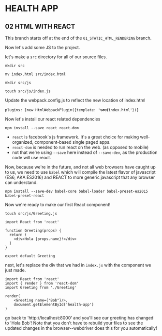# HEALTH APP
## 02 HTML WITH REACT

This branch starts off at the end of the `01_STATIC_HTML_RENDERING` branch.

Now let's add some JS to the project.

let's make a `src` directory for all of our source files.

`mkdir src`

`mv index.html src/index.html`

`mkdir src/js`

`touch src/js/index.js`

Update the webpack.config.js to reflect the new location of index.html

`plugins: [new HtmlWebpackPlugin({template: '`**src/**`index.html'})]`

Now let's install our react related dependencies

`npm install --save react react-dom`

- `react` is facebook's js framework. It's a great choice for making well-organized, component-based single paged apps.
- `react-dom` is needed to run react on the web. (as opposed to mobile)
- not that we're using `--save` here instead of `--save-dev`, as the production code will use react.

Now, because we're in the future, and not all web browsers have caught up to us, we need to use `babel` which will compile the latest flavor of javascript (ES6, AKA ES2016) and REACT to more generic javascript that any browser can understand.

`npm install --save-dev babel-core babel-loader babel-preset-es2015 babel-preset-react`

Now we're ready to make our first React component!

`touch src/js/Greeting.js`

```
import React from 'react'

function Greeting(props) {
  return (
    <div>Hola {props.name}!</div>
  )
}

export default Greeting
```

next, let's replace the div that we had in `index.js` with the component we just made.

```
import React from 'react'
import { render } from 'react-dom'
import Greeting from './Greeting'

render(
    <Greeting name={"Bob"}/>,
    document.getElementById('health-app')
)
```

go back to 'http://localhost:8000' and you'll see our greeting has changed to 'Hola Bob'! Note that you don't have to rebuild your files to see the updated changes in the browser--webdriver does this for you automatically!
